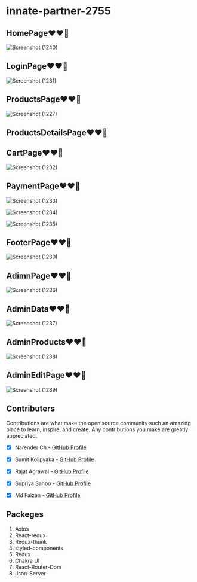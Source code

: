 # innate-partner-2755


## HomePage❤️❤️🌹
![Screenshot (1240)](https://user-images.githubusercontent.com/106812942/229348542-59d1987c-fdfc-4ca3-a833-6106b9ec3943.png)

## LoginPage❤️❤️🌹
![Screenshot (1231)](https://user-images.githubusercontent.com/106812942/229348571-a2c23d05-543a-4743-9b42-18d23bb08abf.png)


## ProductsPage❤️❤️🌹
![Screenshot (1227)](https://user-images.githubusercontent.com/106812942/229348548-7fd2f17b-cede-4d3e-981d-23ec17547f4f.png)

## ProductsDetailsPage❤️❤️🌹

## CartPage❤️❤️🌹
![Screenshot (1232)](https://user-images.githubusercontent.com/106812942/229348566-7f53af69-00e2-408f-9602-18b1f18b89b4.png)


## PaymentPage❤️❤️🌹

![Screenshot (1233)](https://user-images.githubusercontent.com/106812942/229348610-ab95ce54-c66d-420e-9069-3502be465746.png)

![Screenshot (1234)](https://user-images.githubusercontent.com/106812942/229348620-fbf45af5-8649-4ad0-98b5-22b2b1135736.png)

![Screenshot (1235)](https://user-images.githubusercontent.com/106812942/229348622-37c87a96-fb25-4538-9d30-6feb6f1a11db.png)

## FooterPage❤️❤️🌹
![Screenshot (1230)](https://user-images.githubusercontent.com/106812942/229348696-5a84d088-c944-4416-96ba-7116c2e68d86.png)


## AdimnPage❤️❤️🌹
![Screenshot (1236)](https://user-images.githubusercontent.com/106812942/229348721-a3aa3c05-2ea6-49ae-b03f-7f1b16f79a8d.png)

## AdminData❤️❤️🌹
![Screenshot (1237)](https://user-images.githubusercontent.com/106812942/229348727-7756ba82-9710-44f1-8498-6cabf9720cfb.png)

## AdminProducts❤️❤️🌹
![Screenshot (1238)](https://user-images.githubusercontent.com/106812942/229348742-bc64f82b-30d5-44ed-badb-8c6bf7659710.png)

## AdminEditPage❤️❤️🌹
![Screenshot (1239)](https://user-images.githubusercontent.com/106812942/229348752-3e9390a0-3b3e-4cfa-8d8c-a460359dcc72.png)


## Contributers


 Contributions are what make the open source community such an amazing place to learn, inspire, and create. Any contributions you make are greatly appreciated.

- [x] Narender Ch - [GitHub Profile](https://github.com/narender24681)
- [x] Sumit Kolipyaka - [GitHub Profile](https://github.com/SG-Kolipyaka)
- [x] Rajat Agrawal - [GitHub Profile](https://github.com/agrawalrajat310)
- [x] Supriya Sahoo - [GitHub Profile](https://github.com/supriya1011)
- [x] Md Faizan - [GitHub Profile](https://github.com/mdfaizan973)



















## Packeges

1. Axios
2. React-redux
3. Redux-thunk
4. styled-components
5. Redux
6. Chakra UI
7. React-Router-Dom
8. Json-Server
